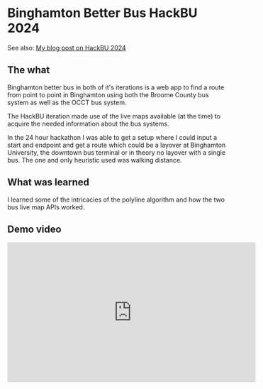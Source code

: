# Binghamton Better Bus HackBU 2024

See also: [My blog post on HackBU 2024](/posts/HackBU2024/)

## The what

Binghamton better bus in both of it's iterations is a web app to find a route from point to point in Binghamton using both the Broome County bus system as well as the OCCT bus system.

The HackBU iteration made use of the live maps available (at the time) to acquire the needed information about the bus systems.

In the 24 hour hackathon I was able to get a setup where I could input a start and endpoint and get a route which could be a layover at Binghamton University, the downtown bus terminal or in theory no layover with a single bus.
The one and only heuristic used was walking distance.

## What was learned

I learned some of the intricacies of the polyline algorithm and how the two bus live map APIs worked.

## Demo video

<iframe width="560" height="315" src="https://www.youtube.com/embed/5WcKPhMqveY?si=WcO_duuL1VxT0cFp" title="YouTube video player" frameborder="0" allow="accelerometer; autoplay; clipboard-write; encrypted-media; gyroscope; picture-in-picture; web-share" referrerpolicy="strict-origin-when-cross-origin" allowfullscreen></iframe>
